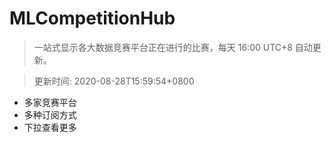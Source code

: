 # MLCompetitionHub

> 一站式显示各大数据竞赛平台正在进行的比赛，每天 16:00 UTC+8 自动更新。
  
> 更新时间: 2020-08-28T15:59:54+0800 

* 多家竞赛平台
* 多种订阅方式
* 下拉查看更多
